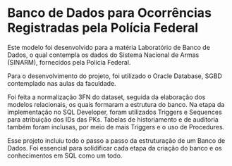 # Banco de Dados para Ocorrências Registradas pela Polícia Federal

Este modelo foi desenvolvido para a matéria Laboratório de Banco de Dados, o qual contempla os dados do Sistema Nacional de Armas (SINARM), fornecidos pela Polícia Federal. 

Para o desenvolvimento do projeto, foi utilizado o Oracle Database, SGBD contemplado nas aulas da faculdade.

Foi feita a normalização 3FN do dataset, seguida da elaboração dos modelos relacionais, os quais formaram a estrutura do banco. Na etapa da implementação no SQL Developer, foram utilizados Triggers e Sequences para atribuição dos IDs das PKs. Tabelas de historiamento e de auditoria também foram inclusas, por meio de mais Triggers e o uso de Procedures.

Esse projeto incluiu todo o passo a passo da estruturação de um Banco de Dados. Foi essencial para solidificar cada etapa da criação do banco e os conhecimentos em SQL como um todo.